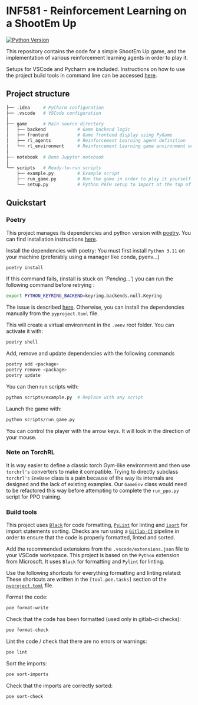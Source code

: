 # INF581 - Reinforcement Learning on a ShootEm Up

[![Python Version](https://img.shields.io/badge/Python-3.11-blue.svg)](https://www.python.org/)

This repository contains the code for a simple ShootEm Up game, and the implementation of various reinforcement
learning agents in order to play it.

Setups for VSCode and Pycharm are included. Instructions on how to use the project build tools in command line can be 
accessed [here](#build-tools).

## Project structure

```bash
├── .idea     # PyCharm configuration
├── .vscode   # VSCode configuration
│
├── game      # Main source directory
│   ├── backend            # Game backend logic
│   ├── frontend           # Game frontend display using PyGame
│   ├── rl_agents          # Reinforcement Learning agent definition
│   └── rl_environment     # Reinforcement Learning game environment wrapper
│
├── notebook  # Demo Jupyter notebook
│
└── scripts   # Ready-to-run scripts
    ├── example.py         # Example script
    ├── run_game.py        # Run the game in order to play it yourself
    └── setup.py           # Python PATH setup to import at the top of each script
```

## Quickstart

### Poetry

This project manages its dependencies and python version with [poetry](https://python-poetry.org/). You can find installation instructions [here](https://python-poetry.org/docs/#installing-with-pipx).

Install the dependencies with poetry:
You must first install `Python 3.11` on your machine (preferably using a manager like conda, pyenv...)

```bash
poetry install
```

If this command fails, (install is stuck on _'Pending...'_) you can run the following command before retrying :

```bash
export PYTHON_KEYRING_BACKEND=keyring.backends.null.Keyring
```

The issue is described [here](https://github.com/python-poetry/poetry/issues/6668). Otherwise, you can install the dependencies manually from the `pyproject.toml` file.

This will create a virtual environment in the `.venv` root folder. You can activate it with:

```bash
poetry shell
```

Add, remove and update dependencies with the following commands

```bash
poetry add <package>
poetry remove <package>
poetry update
```

You can then run scripts with:
```bash
python scripts/example.py  # Replace with any script
```

Launch the game with:
```bash
python scripts/run_game.py
```

You can control the player with the arrow keys. It will look in the direction of your mouse.

### Note on TorchRL

It is way easier to define a classic torch Gym-like environment and then use `torchrl's` converters to make it
compatible. Trying to directly subclass `torchrl's` `EnvBase` class is a pain because of the way its internals are designed
and the lack of existing examples. Our `GameEnv` class would need to be refactored this way before attempting to complete
the `run_ppo.py` script for PPO training.

### Build tools
This project uses [`Black`](https://pypi.org/project/black/) for code formatting, [`PyLint`](https://pypi.org/project/pylint/) 
for linting and [`isort`](https://pypi.org/project/isort/) for import statements sorting.
Checks are run using a [`Gitlab-CI`](./.gitlab-ci.yml) pipeline in order to ensure that the code is properly formatted, linted and sorted.

Add the recommended extensions from the `.vscode/extensions.json` file to your VSCode workspace.
This project is based on the `Python` extension from Microsoft. It uses `Black` for formatting and `Pylint` for linting.

Use the following shortcuts for everything formatting and linting related:
These shortcuts are written in the `[tool.poe.tasks]` section of the [`pyproject.toml`](./pyproject.toml) file.

Format the code:

```bash
poe format-write
```

Check that the code has been formatted (used only in gitlab-ci checks):

```bash
poe format-check
```

Lint the code / check that there are no errors or warnings:

```bash
poe lint
```

Sort the imports:

```bash
poe sort-imports
```

Check that the imports are correctly sorted:

```bash
poe sort-check
```
